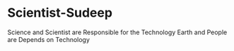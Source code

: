 # Scientist-Sudeep
Science and Scientist are Responsible for the Technology Earth and People are Depends on Technology
